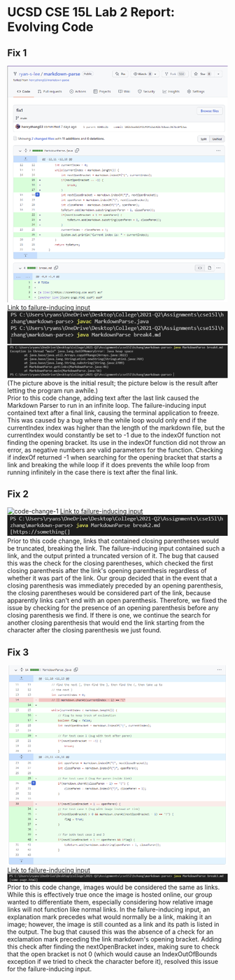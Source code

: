 UCSD CSE 15L Lab 2 Report: Evolving Code
========================================

## Fix 1  

![code-change-1](assets/images/lab2/fix1.png)
[Link to failure-inducing input](https://raw.githubusercontent.com/ryan-s-lee/markdown-parse/main/break4.md)
![failure symptom](assets/images/lab2/issue1.png)
![later failure symptom](assets/images/lab2/issue1-1.png)
(The picture above is the initial result; the picture below is the result after letting the program run awhile.)  
Prior to this code change, adding text after the last link caused the Markdown Parser to run in an infinite loop. The failure-inducing input contained text after a final link, causing the terminal application to freeze. This was caused by a bug where the while loop would only end if the currentIndex index was higher than the length of the markdown file, but the currentIndex would constantly be set to -1 due to the indexOf function not finding the opening bracket. Its use in the indexOf function did not throw an error, as negative numbers are valid parameters for the function. Checking if indexOf returned -1 when searching for the opening bracket that starts a link and breaking the while loop if it does prevents the while loop from running infinitely in the case there is text after the final link. 

## Fix 2  

![code-change-1](assets/images/lab2/fix2)
[Link to failure-inducing input](https://github.com/ryan-s-lee/markdown-parse/blob/main/break2.md)
![failure symptom](assets/images/lab2/issue2.png)
Prior to this code change, links that contained closing parentheses would be truncated, breaking the link. The failure-inducing input contained such a link, and the output printed a truncated version of it. The bug that caused this was the check for the closing parentheses, which checked the first closing parenthesis after the link's opening parenthesis regardless of whether it was part of the link. Our group decided that in the event that a closing parenthesis was immediately preceded by an opening parenthesis, the closing parentheses would be considered part of the link, because apparently links can't end with an open parenthesis. Therefore, we fixed the issue by checking for the presence of an opening parenthesis before any closing parenthesis we find. If there is one, we continue the search for another closing parenthesis that would end the link starting from the character after the closing parenthesis we just found. 

## Fix 3  

![code-change-1](assets/images/lab2/fix3.png)
[Link to failure-inducing input](https://github.com/ryan-s-lee/markdown-parse/blob/main/break3.md)
![failure symptom](assets/images/lab2/issue3.png)
Prior to this code change, images would be considered the same as links. While this is effectively true once the image is hosted online, our group wanted to differentiate them, especially considering how relative image links will not function like normal links. In the failure-inducing input, an explanation mark precedes what would normally be a link, making it an image; however, the image is still counted as a link and its path is listed in the output. The bug that caused this was the absence of a check for an exclamation mark preceding the link markdown's opening bracket. Adding this check after finding the nextOpenBracket index, making sure to check that the open bracket is not 0 (which would cause an IndexOutOfBounds exception if we tried to check the character before it), resolved this issue for the failure-inducing input. 